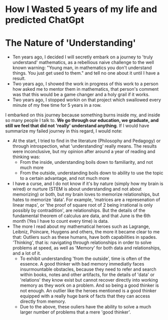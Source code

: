 # How I Wasted 5 years of my life and predicted ChatGpt

# The Nature of 'Understanding'

* Ten years ago, I decided I will secretly embark on a journey to 'truly understand' mathematics, as a rebellious naive challenge to the well known warning: "Young man, in mathematics you don't understand things. You just get used to them." and tell no one about it until I have a result.
* Two years ago, I showed the work in progress of this work to a person how asked me to mentor them in mathematics, that person's comment was that this would be a game changer and a holy grail if it works.
* Two years ago, I stopped workin on that project which swallowed every minute of my free time for 5 years in a row.

I embarked on this journey because something burns inside my, and inside so many people I talk to. **We go through our education, we graduate, and still we feel that did not 'really' understand anything**. If I would have summarize my failed journey in this regard, I would note:
* At the start, I tried to find in the literature (Philosophy and Pedagogy) or through introspection, what 'understanding' really means. The results were inconclusive, but my opinion after around a year of reading and thinking was:
  - From the inside, understanding boils down to familiarity, and not much more
  - From the outside, understanding boils down to ability to use the topic to a certain advantage, and not much more 
* I have a curse, and I do not know if it's by nature (simply how my brain is wired) or nurture (STEM is about understanding and not about memorizing) or both, but my brain loves to memorize relationships, but hates to memorize 'data'. For example, 'matrices are a represenation of linear maps', or 'the proof of square root of 2 being irrational is only possibly by contradition', are relationships. But the details of the fundamental theorem of calculus are data, and that June is the 6th month (Yes I have to count every time) is data.
* The more I read about my mathematical heroes such as Lagrange, Leibniz, Poincare, Huygens and others, the more it became clear to me that: Outliers such as these humans, have both capabilities in spades. 'Thinking', that is: navigating through relationships in order to solve problems at speed, as well as 'Memory' for both data and relationships, and a lot of it. 
  - To exhibit understanding 'from the outside', time is often of the essence. A good thinker with bad memory immediatly faces insurmountable obstacles, because they need to refer and search within books, notes and other artifacts, for the details of 'data' or 'relations' they know exist but cannot recover directly into working memory as they work on a problem. And so being a good thinker is not enough. An outlier like the heroes mentioned is a good thinker equipped with a really huge bank of facts that they can access directly from memory. 
  - Due to the above, these ouliers have the ability to solve a much larger number of problems that a mere 'good thinker'.




